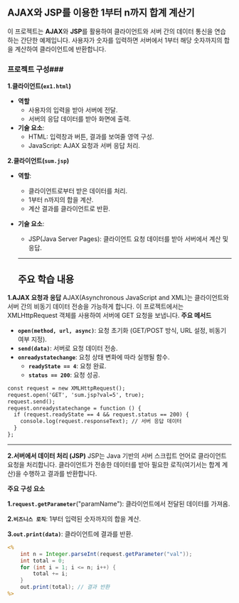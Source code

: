 ## AJAX와 JSP를 이용한 1부터 n까지 합계 계산기
이 프로젝트는 **AJAX**와 **JSP**를 활용하여 클라이언트와 서버 간의 데이터 통신을 연습하는 간단한 예제입니다. 사용자가 숫자를 입력하면 서버에서 1부터 해당 숫자까지의 합을 계산하여 클라이언트에 반환합니다.



### 프로젝트 구성###
**1.클라이언트(`ex1.html`)**
- **역할**
    - 사용자의 입력을 받아 서버에 전달.
    - 서버의 응답 데이터를 받아 화면에 출력.
- **기술 요소**:
    - HTML: 입력창과 버튼, 결과를 보여줄 영역 구성.
    - JavaScript: AJAX 요청과 서버 응답 처리.


**2.클라이언트(`sum.jsp`)**
- **역할**:
  - 클라이언트로부터 받은 데이터를 처리.
  - 1부터 n까지의 합을 계산.
  - 계산 결과를 클라이언트로 반환.
- **기술 요소**:
  - JSP(Java Server Pages): 클라이언트 요청 데이터를 받아 서버에서 계산 및 응답.
  <hr>

  ## 주요 학습 내용 ##
**1.AJAX 요청과 응답**
AJAX(Asynchronous JavaScript and XML)는 클라이언트와 서버 간의 비동기 데이터 전송을 가능하게 합니다. 이 프로젝트에서는 XMLHttpRequest 객체를 사용하여 서버에 GET 요청을 보냅니다.
**주요 메서드**
- **`open(method, url, async)`**: 요청 초기화 (GET/POST 방식, URL 설정, 비동기 여부 지정).
- **`send(data)`**: 서버로 요청 데이터 전송.
- **`onreadystatechange`**: 요청 상태 변화에 따라 실행될 함수.
    - **`readyState == 4`**: 요청 완료.
    - **`status == 200`**: 요청 성공.
```jsp
const request = new XMLHttpRequest();
request.open('GET', 'sum.jsp?val=5', true);
request.send();
request.onreadystatechange = function () {
  if (request.readyState == 4 && request.status == 200) {
    console.log(request.responseText); // 서버 응답 데이터
  }
};
```
<hr>

**2.서버에서 데이터 처리 (JSP)**
JSP는 Java 기반의 서버 스크립트 언어로 클라이언트 요청을 처리합니다. 클라이언트가 전송한 데이터를 받아 필요한 로직(여기서는 합계 계산)을 수행하고 결과를 반환합니다.

**주요 구성 요소**

**1.`request.getParameter`**("paramName"): 클라이언트에서 전달된 데이터를 가져옴.

**2.`비즈니스 로직`**: 1부터 입력된 숫자까지의 합을 계산.

**3.`out.print(data)`**: 클라이언트에 결과를 반환.

```jsp
<%
    int n = Integer.parseInt(request.getParameter("val"));
    int total = 0;
    for (int i = 1; i <= n; i++) {
        total += i;
    }
    out.print(total); // 결과 반환
%>
```
  
  
